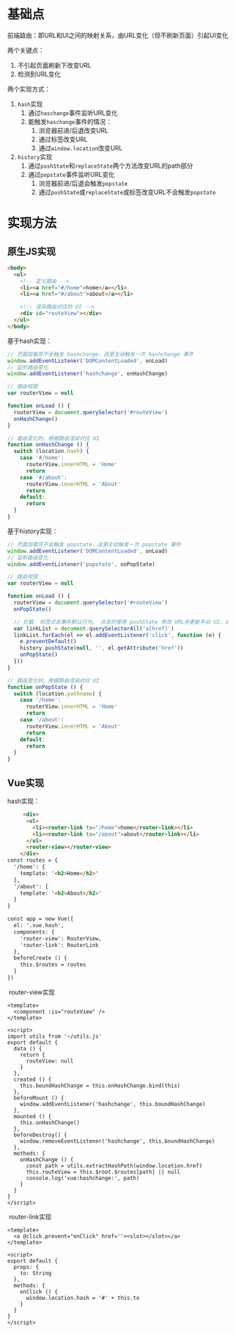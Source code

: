 # 基础点

前端路由：即URL和UI之间的映射关系，由URL变化（但不刷新页面）引起UI变化

两个关键点：

1. 不引起页面刷新下改变URL
2. 检测到URL变化

两个实现方式：

1. `hash`实现
   1. 通过`haschange`事件监听URL变化
   2. 能触发`haschange`事件的情况：
      1. 浏览器前进/后退改变URL
      2. 通过标签改变URL
      3. 通过`window.location`改变URL
2. `history`实现
   1. 通过`pushState`和`replaceState`两个方法改变URL的path部分
   2. 通过`popstate`事件监听URL变化
      1. 浏览器前进/后退会触发`popstate`
      2. 通过`pushState`或`replaceState`或标签改变URL不会触发`popstate`

# 实现方法

## 原生JS实现

```html
<body>
  <ul>
    <!-- 定义路由 -->
    <li><a href="#/home">home</a></li>
    <li><a href="#/about">about</a></li>

    <!-- 渲染路由对应的 UI -->
    <div id="routeView"></div>
  </ul>
</body>
```

基于hash实现：

```javascript
// 页面加载完不会触发 hashchange，这里主动触发一次 hashchange 事件
window.addEventListener('DOMContentLoaded', onLoad)
// 监听路由变化
window.addEventListener('hashchange', onHashChange)

// 路由视图
var routerView = null

function onLoad () {
  routerView = document.querySelector('#routeView')
  onHashChange()
}

// 路由变化时，根据路由渲染对应 UI
function onHashChange () {
  switch (location.hash) {
    case '#/home':
      routerView.innerHTML = 'Home'
      return
    case '#/about':
      routerView.innerHTML = 'About'
      return
    default:
      return
  }
}
```

基于history实现：

```javascript
// 页面加载完不会触发 popstate，这里主动触发一次 popstate 事件
window.addEventListener('DOMContentLoaded', onLoad)
// 监听路由变化
window.addEventListener('popstate', onPopState)

// 路由视图
var routerView = null

function onLoad () {
  routerView = document.querySelector('#routeView')
  onPopState()

  // 拦截  标签点击事件默认行为， 点击时使用 pushState 修改 URL并更新手动 UI，从而实现点击链接更新 URL 和 UI 的效果。
  var linkList = document.querySelectorAll('a[href]')
  linkList.forEach(el => el.addEventListener('click', function (e) {
    e.preventDefault()
    history.pushState(null, '', el.getAttribute('href'))
    onPopState()
  }))
}

// 路由变化时，根据路由渲染对应 UI
function onPopState () {
  switch (location.pathname) {
    case '/home':
      routerView.innerHTML = 'Home'
      return
    case '/about':
      routerView.innerHTML = 'About'
      return
    default:
      return
  }
}
```

## Vue实现

hash实现：

```html
     <div>
      <ul>
        <li><router-link to="/home">home</router-link></li>
        <li><router-link to="/about">about</router-link></li>
      </ul>
      <router-view></router-view>
    </div>
const routes = {
  '/home': {
    template: '<h2>Home</h2>'
  },
  '/about': {
    template: '<h2>About</h2>'
  }
}

const app = new Vue({
  el: '.vue.hash',
  components: {
    'router-view': RouterView,
    'router-link': RouterLink
  },
  beforeCreate () {
    this.$routes = routes
  }
})
```

​	router-view实现

```vue
<template>
  <component :is="routeView" />
</template>

<script>
import utils from '~/utils.js'
export default {
  data () {
    return {
      routeView: null
    }
  },
  created () {
    this.boundHashChange = this.onHashChange.bind(this)
  },
  beforeMount () {
    window.addEventListener('hashchange', this.boundHashChange)
  },
  mounted () {
    this.onHashChange()
  },
  beforeDestroy() {
    window.removeEventListener('hashchange', this.boundHashChange)
  },
  methods: {
    onHashChange () {
      const path = utils.extractHashPath(window.location.href)
      this.routeView = this.$root.$routes[path] || null
      console.log('vue:hashchange:', path)
    }
  }
}
</script>
```

​	router-link实现

```vue
<template>
  <a @click.prevent="onClick" href=''><slot></slot></a>
</template>

<script>
export default {
  props: {
    to: String
  },
  methods: {
    onClick () {
      window.location.hash = '#' + this.to
    }
  }
}
</script>
```





